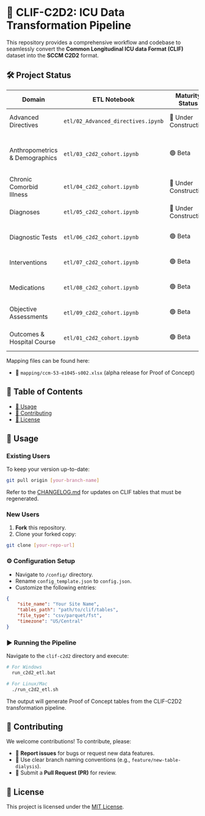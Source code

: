 # 🚀 CLIF-C2D2: ICU Data Transformation Pipeline

This repository provides a comprehensive workflow and codebase to seamlessly convert the **Common Longitudinal ICU data Format (CLIF)** dataset into the **SCCM C2D2** format.

## 🛠 Project Status

| Domain                         | ETL Notebook                       | Maturity Status       | Remarks                              |
| ------------------------------ | ---------------------------------- | --------------------- | ------------------------------------ |
| Advanced Directives            | `etl/02_Advanced_directives.ipynb` | 🚧 Under Construction | Awaiting CLIF 2.2 release            |
| Anthropometrics & Demographics | `etl/03_c2d2_cohort.ipynb`         | 🟢 Beta               | Partial C2D2 elements in cohort data |
| Chronic Comorbid Illness       | `etl/04_c2d2_cohort.ipynb`         | 🚧 Under Construction | Awaiting CLIF 2.2 release            |
| Diagnoses                      | `etl/05_c2d2_cohort.ipynb`         | 🚧 Under Construction | Awaiting CLIF 2.2 release            |
| Diagnostic Tests               | `etl/06_c2d2_cohort.ipynb`         | 🟢 Beta               | Proof of Concept completed           |
| Interventions                  | `etl/07_c2d2_cohort.ipynb`         | 🟢 Beta               | Proof of Concept completed           |
| Medications                    | `etl/08_c2d2_cohort.ipynb`         | 🟢 Beta               | Proof of Concept completed           |
| Objective Assessments          | `etl/09_c2d2_cohort.ipynb`         | 🟢 Beta               | Proof of Concept completed           |
| Outcomes & Hospital Course     | `etl/01_c2d2_cohort.ipynb`         | 🟢 Beta               | Proof of Concept completed           |

Mapping files can be found here:

* 📄 `mapping/ccm-53-e1045-s002.xlsx` (alpha release for Proof of Concept)

## 📖 Table of Contents

* [🔧 Usage](#usage)
* [🌱 Contributing](#contributing)
* [📜 License](#license)

## 🔧 Usage

### Existing Users

To keep your version up-to-date:

```bash
git pull origin [your-branch-name]
```

Refer to the [CHANGELOG.md](CHANGELOG.md) for updates on CLIF tables that must be regenerated.

### New Users

1. **Fork** this repository.
2. Clone your forked copy:

```bash
git clone [your-repo-url]
```

### ⚙️ Configuration Setup

* Navigate to `/config/` directory.
* Rename `config_template.json` to `config.json`.
* Customize the following entries:

```json
{
    "site_name": "Your Site Name",
    "tables_path": "path/to/clif/tables",
    "file_type": "csv/parquet/fst",
    "timezone": "US/Central"
}
```

### ▶️ Running the Pipeline

Navigate to the `clif-c2d2` directory and execute:

```bash
# For Windows
  run_c2d2_etl.bat

# For Linux/Mac
  ./run_c2d2_etl.sh
```

The output will generate Proof of Concept tables from the CLIF-C2D2 transformation pipeline.

## 🌱 Contributing

We welcome contributions! To contribute, please:

* 🐞 **Report issues** for bugs or request new data features.
* 🌿 Use clear branch naming conventions (e.g., `feature/new-table-dialysis`).
* 📌 Submit a **Pull Request (PR)** for review.

## 📜 License

This project is licensed under the [MIT License](LICENSE).
